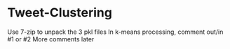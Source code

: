 # Tweet-Clustering
Use 7-zip to unpack the 3 pkl files
In k-means processing, comment out/in #1 or #2
More comments later
